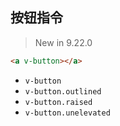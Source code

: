 ## 按钮指令

> New in 9.22.0

```html
<a v-button></a>
```

- `v-button`
- `v-button.outlined`
- `v-button.raised`
- `v-button.unelevated`
